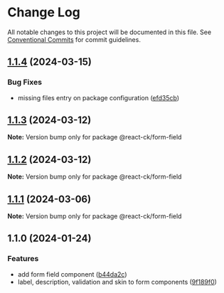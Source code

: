 # Change Log

All notable changes to this project will be documented in this file.
See [Conventional Commits](https://conventionalcommits.org) for commit guidelines.

## [1.1.4](https://github.com/abelflopes/react-ck/compare/@react-ck/form-field@1.1.3...@react-ck/form-field@1.1.4) (2024-03-15)


### Bug Fixes

* missing files entry on package configuration ([efd35cb](https://github.com/abelflopes/react-ck/commit/efd35cb87f9b6fc6e4b9f6c9937c80880e555481))



## [1.1.3](https://github.com/abelflopes/react-ck/compare/@react-ck/form-field@1.1.2...@react-ck/form-field@1.1.3) (2024-03-12)

**Note:** Version bump only for package @react-ck/form-field





## [1.1.2](https://github.com/abelflopes/react-ck/compare/@react-ck/form-field@1.1.1...@react-ck/form-field@1.1.2) (2024-03-12)

**Note:** Version bump only for package @react-ck/form-field





## [1.1.1](https://github.com/abelflopes/react-ck/compare/@react-ck/form-field@1.1.0...@react-ck/form-field@1.1.1) (2024-03-06)

**Note:** Version bump only for package @react-ck/form-field





## 1.1.0 (2024-01-24)


### Features

* add form field component ([b44da2c](https://github.com/abelflopes/react-ck/commit/b44da2c135c308b93c59928bbdfd43aa73e17434))
* label, description, validation and skin to form components ([9f189f0](https://github.com/abelflopes/react-ck/commit/9f189f0df64abac8363f6cbbfe37fdcd0f18b80a))
